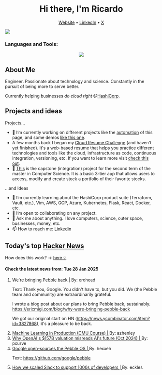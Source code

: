 
<!-- This is an HTML comment in your markdown file -->

<h1 align="center">Hi there, I'm Ricardo</h1>
<p align="center">
  <a href="ricardorompar.com">Website</a> •
  <a href="https://www.linkedin.com/in/ricardo-romero-paredes/">LinkedIn</a> •
  <a href="https://twitter.com/ricardorompar">X</a>
</p>
<img src="https://badges.pufler.dev/visits/{ricardorompar}/{ricardorompar}"/>

<h3 align="left">Languages and Tools:</h3>
<p align="center">
  <a href="https://skillicons.dev">
    <img src="https://skillicons.dev/icons?i=terraform,aws,gcp,azure,git,python,kubernetes,react,js,docker,ubuntu" />
  </a>
</p>

<h2>About Me</h2>
Engineer. Passionate about technology and science. Constantly in the pursuit of being more to serve better.

Currently helping businesses <i>do cloud right</i> @<a href="https://github.com/hashicorp">HashiCorp</a>.

<h2>Projects and ideas</h2>
Projects...
<ul>
  <li>🔭 I’m currently working on different projects like the <a href="https://github.com/ricardorompar/ricardorompar/blob/main/automate.py">automation</a> of this page, and some demos <a href="https://github.com/ricardorompar/boundary-ansible-demo">like this one</a>.
  </li>

  <li >A few months back I began my <a href="https://github.com/ricardorompar/cloudResumeChallenge">Cloud Resume Challenge</a> (and haven't yet finished). It's a web-based resume that helps you practice different technologies and tools like the cloud, infrastructure as code, continuous integration, versioning, etc. If you want to learn more visit <a href="https://cloudresumechallenge.dev/docs/the-challenge/aws/">check this out</a>.
  </li>

  <li>🔭 <a href="https://github.com/ricardorompar/capstoneT2">This</a> is the capstone (integration) project for the second term of the master in Computer Science. It is a basic 3-tier app that allows users to access, modify and create stock a portfolio of their favorite stocks.
  </li>
</ul>
...and Ideas
<ul>
  <li>🌱 I’m currently learning about the HashiCorp product suite (Terraform, Vault, etc.), Vim, AWS, GCP, Azure, Kubernetes, Flask, React, Docker, etc.
  </li>
  <li>👯 I’m open to collaborating on any project.</li>
  <li>💬 Ask me about anything. I love computers, science, outer space, businesses, money, etc.</li>
  <li>📫 How to reach me: <a href="https://www.linkedin.com/in/ricardo-romero-paredes/">Linkedin</a></li>
</ul>

<h2>Today's top <a href='https://news.ycombinator.com/'>Hacker News</a></h2>
How does this work? -> <a href='./AUTOMATIC.md'>here 💡</a>

<h4>Check the latest news from: Tue 28 Jan 2025</h4>
<ol>
<li>
    <a href=https://repebble.com/>
        We're bringing Pebble back |
    </a>
    By: erohead
</li>

<p>
Text: Thank you, Google. You didn&#x27;t have to, but you did. We (the Pebble team and community) are extraordinarily grateful.<p>I wrote a blog post about our plans to bring Pebble back, sustainably. <a href="https:&#x2F;&#x2F;ericmigi.com&#x2F;blog&#x2F;why-were-bringing-pebble-back" rel="nofollow">https:&#x2F;&#x2F;ericmigi.com&#x2F;blog&#x2F;why-were-bringing-pebble-back</a><p>We got our original start on HN (<a href="https:&#x2F;&#x2F;news.ycombinator.com&#x2F;item?id=3827868">https:&#x2F;&#x2F;news.ycombinator.com&#x2F;item?id=3827868</a>), it&#x27;s a pleasure to be back. </br>
</p>

<li>
    <a href=https://mlip-cmu.github.io/s2025/>
        Machine Learning in Production (CMU Course) |
    </a>
    By: azhenley
</li>

<li>
    <a href=https://foundationcapital.com/why-openais-157b-valuation-misreads-ais-future/>
        Why OpenAI's $157B valuation misreads AI's future (Oct 2024) |
    </a>
    By: pcurve
</li>

<li>
    <a href=https://opensource.googleblog.com/2025/01/see-code-that-powered-pebble-smartwatches.html>
        Google open-sources the Pebble OS |
    </a>
    By: hexxeh
</li>

<p>
Text: <a href="https:&#x2F;&#x2F;github.com&#x2F;google&#x2F;pebble">https:&#x2F;&#x2F;github.com&#x2F;google&#x2F;pebble</a> </br>
</p>

<li>
    <a href=https://blog.railway.com/p/slack-overflow>
        How we scaled Slack to support 1000s of developers |
    </a>
    By: eckles
</li>
</ol>